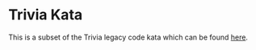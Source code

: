 # Trivia Kata

This is a subset of the Trivia legacy code kata which can be found [here](https://github.com/jbrains/trivia).
